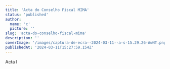 ```yaml
---
title: 'Acta do Conselho Fiscal MIMA'
status: 'published'
author:
  name: 'c'
  picture: ''
slug: 'acta-do-conselho-fiscal-mima'
description: ''
coverImage: '/images/captura-de-ecra--2024-03-11--a-s-15.29.26-AwNT.png'
publishedAt: '2024-03-11T15:27:59.154Z'
---
```


Acta I